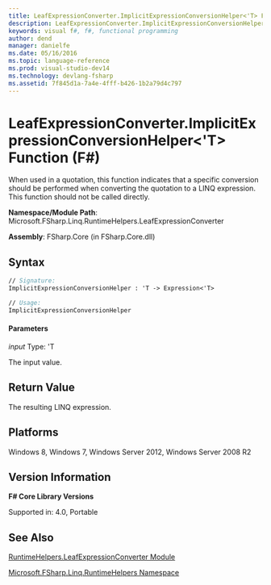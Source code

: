 ```yaml
---
title: LeafExpressionConverter.ImplicitExpressionConversionHelper<'T> Function (F#)
description: LeafExpressionConverter.ImplicitExpressionConversionHelper<'T> Function (F#)
keywords: visual f#, f#, functional programming
author: dend
manager: danielfe
ms.date: 05/16/2016
ms.topic: language-reference
ms.prod: visual-studio-dev14
ms.technology: devlang-fsharp
ms.assetid: 7f845d1a-7a4e-4fff-b426-1b2a79d4c797 
---
```


# LeafExpressionConverter.ImplicitExpressionConversionHelper<'T> Function (F#)

When used in a quotation, this function indicates that a specific conversion should be performed when converting the quotation to a LINQ expression. This function should not be called directly.

**Namespace/Module Path**: Microsoft.FSharp.Linq.RuntimeHelpers.LeafExpressionConverter

**Assembly**: FSharp.Core (in FSharp.Core.dll)


## Syntax

```fsharp
// Signature:
ImplicitExpressionConversionHelper : 'T -> Expression<'T>

// Usage:
ImplicitExpressionConversionHelper
```

#### Parameters
*input*
Type: 'T


The input value.

## Return Value
The resulting LINQ expression.

## Platforms
Windows 8, Windows 7, Windows Server 2012, Windows Server 2008 R2


## Version Information
**F# Core Library Versions**

Supported in: 4.0, Portable

## See Also
[RuntimeHelpers.LeafExpressionConverter Module](RuntimeHelpers.LeafExpressionConverter-Module-%5BFSharp%5D.md)

[Microsoft.FSharp.Linq.RuntimeHelpers Namespace](Microsoft.FSharp.Linq.RuntimeHelpers-Namespace-%5BFSharp%5D.md)
